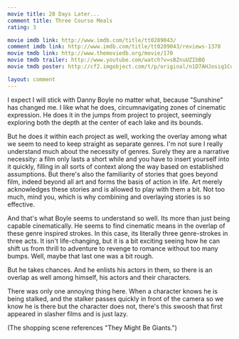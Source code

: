 ```yaml
---
movie title: 28 Days Later...
comment title: Three Course Meals
rating: 3

movie imdb link: http://www.imdb.com/title/tt0289043/
comment imdb link: http://www.imdb.com/title/tt0289043/reviews-1378
movie tmdb link: http://www.themoviedb.org/movie/170
movie tmdb trailer: http://www.youtube.com/watch?v=sBZnuUZIbBQ
movie tmdb poster: http://cf2.imgobject.com/t/p/original/n1D7AHJosiq1CqKUP1U6vP0NGNy.jpg

layout: comment
---
```


I expect I will stick with Danny Boyle no matter what, because "Sunshine" has changed me. I like what he does, circumnavigating zones of cinematic expression. He does it in the jumps from project to project, seemingly exploring both the depth at the center of each lake and its bounds.

But he does it within each project as well, working the overlay among what we seem to need to keep straight as separate genres. I'm not sure I really understand much about the necessity of genres. Surely they are a narrative necessity: a film only lasts a short while and you have to insert yourself into it quickly, filling in all sorts of context along the way based on established assumptions. But there's also the familiarity of stories that goes beyond film, indeed beyond all art and forms the basis of action in life. Art merely acknowledges these stories and is allowed to play with them a bit. Not too much, mind you, which is why combining and overlaying stories is so effective. 

And that's what Boyle seems to understand so well. Its more than just being capable cinematically. He seems to find cinematic means in the overlap of these genre inspired strokes. In this case, its literally three genre-strokes in three acts. It isn't life-changing, but it is a bit exciting seeing how he can shift us from thrill to adventure to revenge to romance without too many bumps. Well, maybe that last one was a bit rough.

But he takes chances. And he enlists his actors in them, so there is an overlap as well among himself, his actors and their characters.

There was only one annoying thing here. When a character knows he is being stalked, and the stalker passes quickly in front of the camera so we know he is there but the character does not, there's this swoosh that first appeared in slasher films and is just lazy.

(The shopping scene references "They Might Be Giants.")